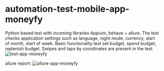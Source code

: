 # automation-test-mobile-app-moneyfy
	
Python based test with incoming libraries Appium, behave + allure.
The test checks application settings such as language, night mode, currency, start of month, start of week. Basic functionality test set budget, spend budget, replenish budget.
Swipes and taps by coordinates are present in the test
![test-app-moneyfy](https://user-images.githubusercontent.com/110237352/195994705-fd1ba546-e5bb-4844-a66c-97cc4872301c.gif)


allure report:
![allure-app-moneyfy](https://user-images.githubusercontent.com/110237352/195994722-192c88eb-7b0e-4284-b699-60c66531b6d3.gif)
